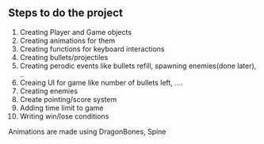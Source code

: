 ## Steps to do the project

1. Creating Player and Game objects
1. Creating animations for them
1. Creating functions for keyboard interactions
1. Creating bullets/projectiles
1. Creating perodic events like bullets refill, spawning enemies(done later), ..
1. Creaing UI for game like number of bullets left, ....
1. Creating enemies
1. Create pointing/score system
1. Adding time limit to game
1. Writing win/lose conditions

Animations are made using DragonBones, Spine
